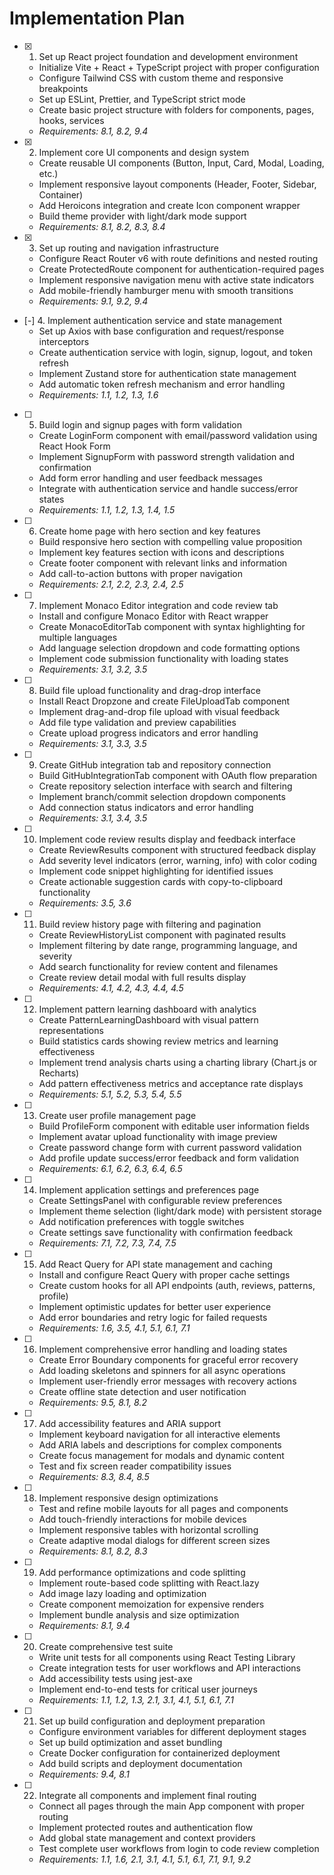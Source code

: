 # Implementation Plan

- [x] 1. Set up React project foundation and development environment
  - Initialize Vite + React + TypeScript project with proper configuration
  - Configure Tailwind CSS with custom theme and responsive breakpoints
  - Set up ESLint, Prettier, and TypeScript strict mode
  - Create basic project structure with folders for components, pages, hooks, services
  - _Requirements: 8.1, 8.2, 9.4_

- [x] 2. Implement core UI components and design system
  - Create reusable UI components (Button, Input, Card, Modal, Loading, etc.)
  - Implement responsive layout components (Header, Footer, Sidebar, Container)
  - Add Heroicons integration and create Icon component wrapper
  - Build theme provider with light/dark mode support
  - _Requirements: 8.1, 8.2, 8.3, 8.4_

- [x] 3. Set up routing and navigation infrastructure
  - Configure React Router v6 with route definitions and nested routing
  - Create ProtectedRoute component for authentication-required pages
  - Implement responsive navigation menu with active state indicators
  - Add mobile-friendly hamburger menu with smooth transitions
  - _Requirements: 9.1, 9.2, 9.4_

- [-] 4. Implement authentication service and state management
  - Set up Axios with base configuration and request/response interceptors
  - Create authentication service with login, signup, logout, and token refresh
  - Implement Zustand store for authentication state management
  - Add automatic token refresh mechanism and error handling
  - _Requirements: 1.1, 1.2, 1.3, 1.6_

- [ ] 5. Build login and signup pages with form validation
  - Create LoginForm component with email/password validation using React Hook Form
  - Implement SignupForm with password strength validation and confirmation
  - Add form error handling and user feedback messages
  - Integrate with authentication service and handle success/error states
  - _Requirements: 1.1, 1.2, 1.3, 1.4, 1.5_

- [ ] 6. Create home page with hero section and key features
  - Build responsive hero section with compelling value proposition
  - Implement key features section with icons and descriptions
  - Create footer component with relevant links and information
  - Add call-to-action buttons with proper navigation
  - _Requirements: 2.1, 2.2, 2.3, 2.4, 2.5_

- [ ] 7. Implement Monaco Editor integration and code review tab
  - Install and configure Monaco Editor with React wrapper
  - Create MonacoEditorTab component with syntax highlighting for multiple languages
  - Add language selection dropdown and code formatting options
  - Implement code submission functionality with loading states
  - _Requirements: 3.1, 3.2, 3.5_

- [ ] 8. Build file upload functionality and drag-drop interface
  - Install React Dropzone and create FileUploadTab component
  - Implement drag-and-drop file upload with visual feedback
  - Add file type validation and preview capabilities
  - Create upload progress indicators and error handling
  - _Requirements: 3.1, 3.3, 3.5_

- [ ] 9. Create GitHub integration tab and repository connection
  - Build GitHubIntegrationTab component with OAuth flow preparation
  - Create repository selection interface with search and filtering
  - Implement branch/commit selection dropdown components
  - Add connection status indicators and error handling
  - _Requirements: 3.1, 3.4, 3.5_

- [ ] 10. Implement code review results display and feedback interface
  - Create ReviewResults component with structured feedback display
  - Add severity level indicators (error, warning, info) with color coding
  - Implement code snippet highlighting for identified issues
  - Create actionable suggestion cards with copy-to-clipboard functionality
  - _Requirements: 3.5, 3.6_

- [ ] 11. Build review history page with filtering and pagination
  - Create ReviewHistoryList component with paginated results
  - Implement filtering by date range, programming language, and severity
  - Add search functionality for review content and filenames
  - Create review detail modal with full results display
  - _Requirements: 4.1, 4.2, 4.3, 4.4, 4.5_

- [ ] 12. Implement pattern learning dashboard with analytics
  - Create PatternLearningDashboard with visual pattern representations
  - Build statistics cards showing review metrics and learning effectiveness
  - Implement trend analysis charts using a charting library (Chart.js or Recharts)
  - Add pattern effectiveness metrics and acceptance rate displays
  - _Requirements: 5.1, 5.2, 5.3, 5.4, 5.5_

- [ ] 13. Create user profile management page
  - Build ProfileForm component with editable user information fields
  - Implement avatar upload functionality with image preview
  - Create password change form with current password validation
  - Add profile update success/error feedback and form validation
  - _Requirements: 6.1, 6.2, 6.3, 6.4, 6.5_

- [ ] 14. Implement application settings and preferences page
  - Create SettingsPanel with configurable review preferences
  - Implement theme selection (light/dark mode) with persistent storage
  - Add notification preferences with toggle switches
  - Create settings save functionality with confirmation feedback
  - _Requirements: 7.1, 7.2, 7.3, 7.4, 7.5_

- [ ] 15. Add React Query for API state management and caching
  - Install and configure React Query with proper cache settings
  - Create custom hooks for all API endpoints (auth, reviews, patterns, profile)
  - Implement optimistic updates for better user experience
  - Add error boundaries and retry logic for failed requests
  - _Requirements: 1.6, 3.5, 4.1, 5.1, 6.1, 7.1_

- [ ] 16. Implement comprehensive error handling and loading states
  - Create Error Boundary components for graceful error recovery
  - Add loading skeletons and spinners for all async operations
  - Implement user-friendly error messages with recovery actions
  - Create offline state detection and user notification
  - _Requirements: 9.5, 8.1, 8.2_

- [ ] 17. Add accessibility features and ARIA support
  - Implement keyboard navigation for all interactive elements
  - Add ARIA labels and descriptions for complex components
  - Create focus management for modals and dynamic content
  - Test and fix screen reader compatibility issues
  - _Requirements: 8.3, 8.4, 8.5_

- [ ] 18. Implement responsive design optimizations
  - Test and refine mobile layouts for all pages and components
  - Add touch-friendly interactions for mobile devices
  - Implement responsive tables with horizontal scrolling
  - Create adaptive modal dialogs for different screen sizes
  - _Requirements: 8.1, 8.2, 8.3_

- [ ] 19. Add performance optimizations and code splitting
  - Implement route-based code splitting with React.lazy
  - Add image lazy loading and optimization
  - Create component memoization for expensive renders
  - Implement bundle analysis and size optimization
  - _Requirements: 8.1, 9.4_

- [ ] 20. Create comprehensive test suite
  - Write unit tests for all components using React Testing Library
  - Create integration tests for user workflows and API interactions
  - Add accessibility tests using jest-axe
  - Implement end-to-end tests for critical user journeys
  - _Requirements: 1.1, 1.2, 1.3, 2.1, 3.1, 4.1, 5.1, 6.1, 7.1_

- [ ] 21. Set up build configuration and deployment preparation
  - Configure environment variables for different deployment stages
  - Set up build optimization and asset bundling
  - Create Docker configuration for containerized deployment
  - Add build scripts and deployment documentation
  - _Requirements: 9.4, 8.1_

- [ ] 22. Integrate all components and implement final routing
  - Connect all pages through the main App component with proper routing
  - Implement protected routes and authentication flow
  - Add global state management and context providers
  - Test complete user workflows from login to code review completion
  - _Requirements: 1.1, 1.6, 2.1, 3.1, 4.1, 5.1, 6.1, 7.1, 9.1, 9.2_